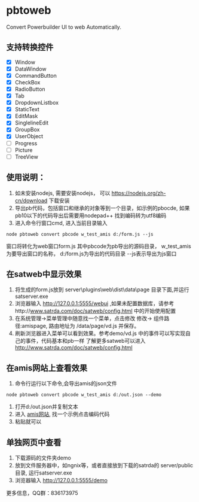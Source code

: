 # pbtoweb
Convert Powerbuilder UI to web Automatically.

## 支持转换控件
* [x] Window
* [x] DataWindow
* [x] CommandButton
* [x] CheckBox
* [x] RadioButton
* [x] Tab
* [x] DropdownListbox
* [x] StaticText
* [x] EditMask
* [x] SinglelineEdit
* [x] GroupBox
* [x] UserObject
* [ ] Progress
* [ ] Picture
* [ ] TreeView
  
## 使用说明：
1. 如未安装nodejs, 需要安装nodejs， 可以 https://nodejs.org/zh-cn/download 下载安装
2. 导出pb代码，包括窗口和继承的对象等到一个目录，如示例的pbocde, 如果pb10以下的代码导出后需要用nodepad++ 找到编码转为utf8编码
3. 进入命令行窗口cmd, 进入当前目录输入
```shell
node pbtoweb convert pbcode w_test_amis d:/form.js --js
```
窗口将转化为web窗口form.js
其中pbcode为pb导出的源码目录， w_test_amis为要导出窗口的名称，  d:/form.js为导出的代码目录  --js表示导出为js窗口

## 在satweb中显示效果
1. 将生成的form.js放到 server\plugins\web\dist\data\page 目录下面,并运行satserver.exe
2. 浏览器输入 http://127.0.0.1:5555/webui ,如果未配置数据库，请参考http://www.satrda.com/doc/satweb/config.html 中的开始使用配置
3. 在系统管理->菜单管理中随意找一个菜单，点击修改  修改-> 组件路径:amispage, 路由地址为 /data/page/vd.js 并保存。
4. 刷新浏览器进入菜单可以看到效果。参考demo/vd.js 中的事件可以写实现自己的事件，代码基本和pb一样
了解更多satweb可以进入 http://www.satrda.com/doc/satweb/config.html

## 在amis网站上查看效果
1. 命令行运行以下命令,会导出amis的json文件
```shell
node pbtoweb convert pbcode w_test_amis d:/out.json --demo
```

1. 打开d:/out.json并复制文本
2. 进入 [amis网站](https://aisuda.bce.baidu.com/amis/zh-CN/components/page), 找一个示例点击编码代码
3. 粘贴就可以

## 单独网页中查看
1. 下载源码的文件夹demo
2. 放到文件服务器中，如ngnix等，或者直接放到下载的satrda的 server/public 目录, 运行satserver.exe
3. 浏览器输入 http://127.0.0.1:5555/demo


更多信息，QQ群：836173975